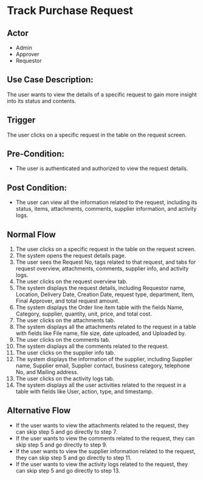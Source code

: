 # Track Purchase Request

## Actor
- Admin
- Approver
- Requestor

## Use Case Description:
The user wants to view the details of a specific request to gain more insight into its status and contents.

## Trigger
The user clicks on a specific request in the table on the request screen.

## Pre-Condition:
- The user is authenticated and authorized to view the request details.

## Post Condition:
- The user can view all the information related to the request, including its status, items, attachments, comments, supplier information, and activity logs.

## Normal Flow
1. The user clicks on a specific request in the table on the request screen.
2. The system opens the request details page.
3. The user sees the Request No, tags related to that request, and tabs for request overview, attachments, comments, supplier info, and activity logs.
4. The user clicks on the request overview tab.
5. The system displays the request details, including Requestor name, Location, Delivery Date, Creation Date, request type, department, Item, Final Approver, and total request amount.
6. The system displays the Order line item table with the fields Name, Category, supplier, quantity, unit, price, and total cost.
7. The user clicks on the attachments tab.
8. The system displays all the attachments related to the request in a table with fields like File name, file size, date uploaded, and Uploaded by.
9. The user clicks on the comments tab.
10. The system displays all the comments related to the request.
11. The user clicks on the supplier info tab.
12. The system displays the information of the supplier, including Supplier name, Supplier email, Supplier contact, business category, telephone No, and Mailing address.
13. The user clicks on the activity logs tab.
14. The system displays all the user activities related to the request in a table with fields like User, action, type, and timestamp.

## Alternative Flow
- If the user wants to view the attachments related to the request, they can skip step 5 and go directly to step 7.
- If the user wants to view the comments related to the request, they can skip step 5 and go directly to step 9.
- If the user wants to view the supplier information related to the request, they can skip step 5 and go directly to step 11.
- If the user wants to view the activity logs related to the request, they can skip step 5 and go directly to step 13.
